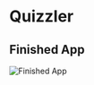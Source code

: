 #  Quizzler


## Finished App
![Finished App](https://github.com/londonappbrewery/Images/blob/master/Quizzler.gif)
